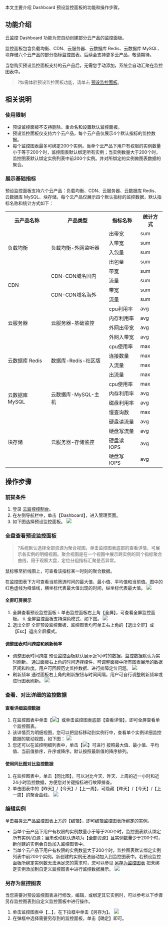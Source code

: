 

本文主要介绍 Dashboard 预设监控面板的功能和操作步骤。

## 功能介绍

云监控 Dashboard 功能为您自动创建部分云产品的监控面板。

监控面板包含负载均衡、CDN、云服务器、云数据库 Redis、云数据库 MySQL、块存储六个云产品的部分指标监控图表。后续会支持更多云产品，敬请期待。

当您购买预设监控面板支持的云产品后，无需您手动添加，系统会自动汇聚在监控图表中。

>?如需体验预设监控面板功能，请单击 [预设监控面板](https://console.cloud.tencent.com/monitor/dashboard?name=%E9%A2%84%E8%AE%BE%E7%9B%91%E6%8E%A7%E9%9D%A2%E6%9D%BF)。

## 相关说明

### 使用限制

- 预设监控面板不支持删除，重命名和设置默认监控面板。
- 预设监控面板仅支持六个云产品，每个云产品仅展示4个默认指标的监控数据。
- 每个监控图表最多可绑定200个实例。当单个云产品下用户有权限的实例数量小于等于200个时，监控图表默认绑定所有实例；当实例数量大于200个时，监控图表默认绑定实例列表中前200个实例。并对所绑定的实例做图表数据的聚合。

### 展示基础指标

预设监控面板支持六个云产品：负载均衡、CDN、云服务器、云数据库 Redis、云数据库 MySQL、块存储。每个云产品仅展示四个默认指标的监控数据，默认指标名称和统计方式如下：

<table>
	<tr>
		<th>云产品名称</th>
		<th>产品类型</th>
		<th>指标名称</th>
		<th>统计方式</th>
	</tr>
	<tr>
		<td rowspan="4">负载均衡</td>
		<td rowspan="4">负载均衡-外网监听器</td>
		<td>出带宽</td>
		<td>sum</td>
	</tr>
	<tr>
		<td>入带宽</td>
		<td>sum</td>
	</tr>
	<tr>
		<td>入包量</td>
		<td>sum</td>
	</tr>
	<tr>
		<td>出包量</td>
		<td>sum</td>
	</tr>
	<tr>
		<td rowspan="4">CDN</td>
		<td rowspan="2">CDN-CDN域名国内</td>
		<td>带宽</td>
		<td>sum</td>
	</tr>
	<tr>
		<td>流量</td>
		<td>sum</td>
	</tr>
   	<tr>
        <td rowspan="2">CDN-CDN域名海外</td>
	    <td>带宽</td>
		<td>sum</td>
	</tr>
	<tr>
		<td>流量</td>
		<td>sum</td>
	</tr>
	<tr>
		<td rowspan="4">云服务器</td>
		<td rowspan="4">云服务器-基础监控</td>
		<td>cpu利用率</td>
		<td>avg</td>
	</tr>
	</tr>
	<tr>
		<td>内存利用率</td>
		<td>avg</td>
	</tr>
	<tr>
		<td>外网出带宽</td>
		<td>avg</td>
	</tr>
	<tr>
		<td>外网入带宽</td>
		<td>avg</td>
	</tr>
	<tr>
		<td rowspan="4">云数据库 Redis</td>
		<td rowspan="4">数据库-Redis-社区版</td>
		<td>cpu使用率</td>
		<td>max</td>
	</tr>
	<tr>
		<td>连接数量</td>
		<td>max</td>
	</tr>
	<tr>
		<td>入流量</td>
		<td>max</td>
	</tr>
	<tr>
		<td>出流量</td>
		<td>max</td>
	</tr>
	<tr>
		<td rowspan="4">云数据库  MySQL</td>
		<td rowspan="4">云数据库-MySQL-主机</td>
		<td>cpu使用率</td>
		<td>max</td>
	</tr>
	<tr>
		<td>内存利用率</td>
		<td>avg</td>
	</tr>
	<tr>
		<td>磁盘利用率</td>
		<td>avg</td>
	</tr>
	<tr>
		<td>慢查询数</td>
		<td>max</td>
	</tr>
	<tr>
		<td rowspan="4">块存储</td>
		<td rowspan="4">云服务器-存储监控</td>
		<td>硬盘读流量</td>
		<td>avg</td>
	</tr>
	<tr>
		<td>硬盘写流量</td>
		<td>avg</td>
	</tr>
	<tr>
		<td>硬盘读IOPS</td>
		<td>avg</td>
	</tr>
	<tr>
		<td>硬盘写IOPS</td>
		<td>avg</td>
	</tr>
</table>

## 操作步骤

### 前提条件

1. 登录 [云监控控制台](https://console.cloud.tencent.com/monitor)。
2. 在左侧导航栏中，单击【Dashboard】，进入管理页面。
3. 如下图选择预设监控面板。
   ![](https://main.qcloudimg.com/raw/5d10907cc33252db41dc7c9fca6bd2ef.png)

### 全盘查看预设监控面板

>?系统默认选择全部资源为聚合视图，单击监控图表底部的查看详情，可展示各实例的明细视图。聚合视图是在一个视图中展示跨实例的同个指标聚合曲线，用于观察大盘，定位分组指标汇聚是否异常。

鼠标移至折线图上，可查看该指标某一时刻的聚合数据。

在监控图表下方可查看当前筛选时间的最大值、最小值、平均值和当前值。图中的红色虚线为峰值线，横坐标代表最大值出现的时间，纵坐标代表最大值。
![](https://main.qcloudimg.com/raw/cb9ef503368e22a427a056d9acc83b8a.png)

#### 全屏盯屏展示

1. 全屏查看预设监控面板
	i. 单击监控面板右上角【全屏】，可查看全屏监控面板。
	ii. 全屏监控面板支持深色模式，如下图。
![](https://main.qcloudimg.com/raw/9598ae0434b8fbff96a6d91dca6c4c07.png)
2. 退出全屏
全屏预设监控面板、监控图表均可单击右上角的【退出全屏】或【Esc】退出全屏模式。

#### 调整图表时间跨度和刷新频率

- 调整图表时间跨度
  预设监控面板默认展示近1小时的数据，监控数据默认为实时刷新。
通过面板右上角的时间选择控件，可调整面板中所有图表展示的数据区间和粒度。用户可回顾历史监控数据、进行排障定位问题。
![](https://main.qcloudimg.com/raw/bc5421c4b6ab70acda81bf76cc01fad0.png)
- 刷新频率
通过面板右上角的刷新按钮与时间间隔，用户可自行调整刷新频率或进行图表刷新。
![](https://main.qcloudimg.com/raw/ec1b21e0d9b91aadb415b09a66cd3220.png)



### 查看、对比详细的监控数据

#### 查看详细监控数据

1. 在监控图表中单击【![](https://main.qcloudimg.com/raw/58e1a171dc8dd67e605f88fa9896cdae.png)】或单击监控图表底部【查看详情】，即可全屏查看单个监控图表。
2. 该详情页为明细视图，您可以把鼠标移动到实例行中，查看单个实例详细监控数据的联动视图，如下图：
![](https://main.qcloudimg.com/raw/92344661fc49e2df7c48996d2d097a45.png)
3. 您还可以在监控明细列表中，单击【![](https://main.qcloudimg.com/raw/89527f5e3ac30ecea54e74d664dc56df.png)】可进行 按照最大值、最小值、平均值、当前值排序，升序或降序。默认按照最新值的降序排列。 

#### 使用同比图对比监控数据

1. 在监控图表中，单击【同比图】，可以对比今天、昨天、上周的近一小时和近24小时监控数据，方便您对关键指标进行故障排查。
2. 单击图表中的【昨天】/【今天】/【上一周】，可隐藏【昨天】/【今天】/【上一周】的聚合曲线。
![](https://main.qcloudimg.com/raw/d8a09d8364e52235c0d597343546f312.png)

### 编辑实例

单击每类云产品监控图表上方的【编辑】，即可编辑监控图表所绑定的实例。

- 当单个云产品下用户有权限的实例数量小于等于200个时，监控图表默认绑定所有实例/资源；当未改动默认选项为【全部资源】且实例数量少于200个时，新创建的实例会自动加入监控图表中。
- 当单个云产品下用户有权限的实例数量大于200个时，监控图表默认绑定实例列表中前200个实例。新创建的实例无法自动加入到监控图表中。若预设监控面板所绑定实例数无法满足您的需求时，您可以参见 [另存为监控图表](#.E5.8F.A6.E5.AD.98.E4.B8.BA.E7.9B.91.E6.8E.A7.E5.9B.BE.E8.A1.A8) 把未绑定实例添加到自定义监控图表中进行监控数据展示。
 ![](https://main.qcloudimg.com/raw/5e1c66b0e63603cc33d26b044ec85d83.png)
 

### 另存为监控图表

当您需要对预设监控图表进行修改，编辑，或绑定其它实例时，可以参考以下步骤另存监控图表到自定义监控面板中进行操作。

1. 单击监控图表中【...】，在下拉框中单击【另存为】。
![](https://main.qcloudimg.com/raw/a8a13985988293b6f73a571bd17ee9bc.png)
2. 在弹框中选择需要另存到的监控面板，单击【确定】即可。

